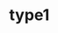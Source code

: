 # type1 <script>(function (win, doc, script, source, objectName) { (win.RadionomyPlayerObject = win.RadionomyPlayerObject || []).push(objectName); win[objectName] = win[objectName] || function (k, v) { (win[objectName].parameters = win[objectName].parameters || { src: source, version: '1.1' })[k] = v; }; var js, rjs = doc.getElementsByTagName(script)[0]; js = doc.createElement(script); js.async = 1; js.src = source; rjs.parentNode.insertBefore(js, rjs); }(window, document, 'script', 'https://www.radionomy.com/js/radionomy.player.js', 'radplayer'));
radplayer('url', 'crazydevils');
radplayer('type', 'medium');
radplayer('autoplay', '0');
radplayer('volume', '50');
radplayer('color1', '#000000');
radplayer('color2', '#ffffff');
</script>
<div class="radionomy-player"></div>
